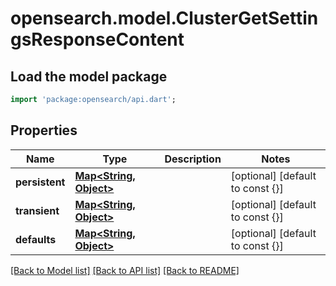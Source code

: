 # opensearch.model.ClusterGetSettingsResponseContent

## Load the model package
```dart
import 'package:opensearch/api.dart';
```

## Properties
Name | Type | Description | Notes
------------ | ------------- | ------------- | -------------
**persistent** | [**Map<String, Object>**](Object.md) |  | [optional] [default to const {}]
**transient** | [**Map<String, Object>**](Object.md) |  | [optional] [default to const {}]
**defaults** | [**Map<String, Object>**](Object.md) |  | [optional] [default to const {}]

[[Back to Model list]](../README.md#documentation-for-models) [[Back to API list]](../README.md#documentation-for-api-endpoints) [[Back to README]](../README.md)


